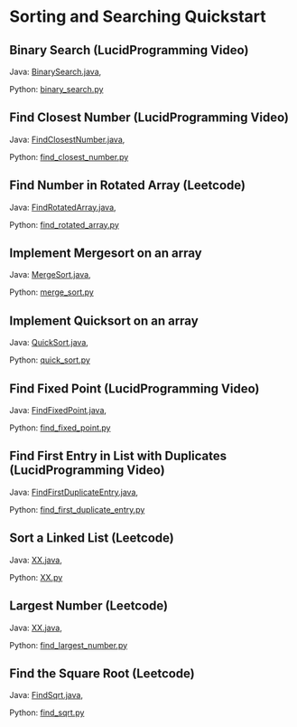 # Sorting and Searching Quickstart

## Binary Search (LucidProgramming Video)
Java: [BinarySearch.java](https://github.com/samgh/6-Weeks-to-Interview-Ready/blob/master/quickstart_guides/sorting_searching/java/BinarySearch.java),

Python: [binary_search.py](https://github.com/samgh/6-Weeks-to-Interview-Ready/blob/master/quickstart_guides/sorting_searching/python/binary_search.py)

## Find Closest Number (LucidProgramming Video)
Java: [FindClosestNumber.java](https://github.com/samgh/6-Weeks-to-Interview-Ready/blob/master/quickstart_guides/sorting_searching/java/FindClosestNumber.java),

Python: [find_closest_number.py](https://github.com/samgh/6-Weeks-to-Interview-Ready/blob/master/quickstart_guides/sorting_searching/python/find_closest_number.py)

## Find Number in Rotated Array (Leetcode)
Java: [FindRotatedArray.java](https://github.com/samgh/6-Weeks-to-Interview-Ready/blob/master/quickstart_guides/sorting_searching/java/FindRotatedArray.java),

Python: [find_rotated_array.py](https://github.com/samgh/6-Weeks-to-Interview-Ready/blob/master/quickstart_guides/sorting_searching/python/find_rotated_array.py)

## Implement Mergesort on an array
Java: [MergeSort.java](https://github.com/samgh/6-Weeks-to-Interview-Ready/blob/master/quickstart_guides/sorting_searching/java/MergeSort.java),

Python: [merge_sort.py](https://github.com/samgh/6-Weeks-to-Interview-Ready/blob/master/quickstart_guides/sorting_searching/python/merge_sort.py)

## Implement Quicksort on an array
Java: [QuickSort.java](https://github.com/samgh/6-Weeks-to-Interview-Ready/blob/master/quickstart_guides/sorting_searching/java/QuickSort.java),

Python: [quick_sort.py](https://github.com/samgh/6-Weeks-to-Interview-Ready/blob/master/quickstart_guides/sorting_searching/python/quick_sort.py)

## Find Fixed Point (LucidProgramming Video)
Java: [FindFixedPoint.java](https://github.com/samgh/6-Weeks-to-Interview-Ready/blob/master/quickstart_guides/sorting_searching/java/FindFixedPoint.java),

Python: [find_fixed_point.py](https://github.com/samgh/6-Weeks-to-Interview-Ready/blob/master/quickstart_guides/sorting_searching/python/find_fixed_point.py)

## Find First Entry in List with Duplicates (LucidProgramming Video)
Java: [FindFirstDuplicateEntry.java](https://github.com/samgh/6-Weeks-to-Interview-Ready/blob/master/quickstart_guides/sorting_searching/java/XX.java),

Python: [find_first_duplicate_entry.py](https://github.com/samgh/6-Weeks-to-Interview-Ready/blob/master/quickstart_guides/sorting_searching/python/find_first_duplicate_entry.py)

## Sort a Linked List (Leetcode)
Java: [XX.java](https://github.com/samgh/6-Weeks-to-Interview-Ready/blob/master/quickstart_guides/sorting_searching/java/XX.java),

Python: [XX.py](https://github.com/samgh/6-Weeks-to-Interview-Ready/blob/master/quickstart_guides/sorting_searching/python/XX.py)

## Largest Number (Leetcode)
Java: [XX.java](https://github.com/samgh/6-Weeks-to-Interview-Ready/blob/master/quickstart_guides/sorting_searching/java/XX.java),

Python: [find_largest_number.py](https://github.com/samgh/6-Weeks-to-Interview-Ready/blob/master/quickstart_guides/sorting_searching/python/find_largest_number.py)

## Find the Square Root (Leetcode)
Java: [FindSqrt.java](https://github.com/samgh/6-Weeks-to-Interview-Ready/blob/master/quickstart_guides/sorting_searching/java/FindSqrt.java),

Python: [find_sqrt.py](https://github.com/samgh/6-Weeks-to-Interview-Ready/blob/master/quickstart_guides/sorting_searching/python/find_sqrt.py)
